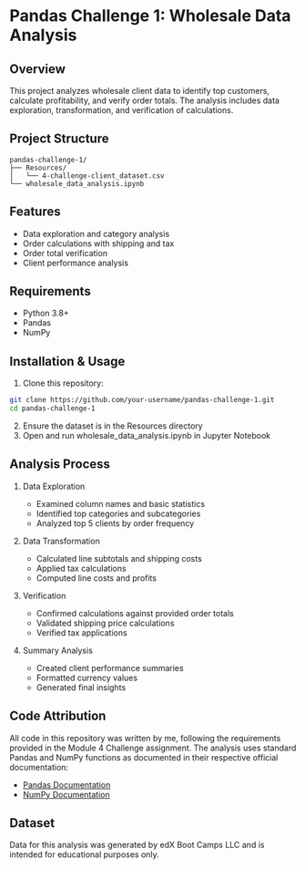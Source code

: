 # Pandas Challenge 1: Wholesale Data Analysis

## Overview
This project analyzes wholesale client data to identify top customers, calculate profitability, and verify order totals. The analysis includes data exploration, transformation, and verification of calculations.

## Project Structure
```
pandas-challenge-1/
├── Resources/
│   └── 4-challenge-client_dataset.csv
└── wholesale_data_analysis.ipynb
```

## Features
- Data exploration and category analysis
- Order calculations with shipping and tax
- Order total verification
- Client performance analysis

## Requirements
- Python 3.8+
- Pandas
- NumPy

## Installation & Usage
1. Clone this repository:
```bash
git clone https://github.com/your-username/pandas-challenge-1.git
cd pandas-challenge-1
```

2. Ensure the dataset is in the Resources directory
3. Open and run wholesale_data_analysis.ipynb in Jupyter Notebook

## Analysis Process
1. Data Exploration
   - Examined column names and basic statistics
   - Identified top categories and subcategories
   - Analyzed top 5 clients by order frequency

2. Data Transformation
   - Calculated line subtotals and shipping costs
   - Applied tax calculations
   - Computed line costs and profits

3. Verification
   - Confirmed calculations against provided order totals
   - Validated shipping price calculations
   - Verified tax applications

4. Summary Analysis
   - Created client performance summaries
   - Formatted currency values
   - Generated final insights

## Code Attribution
All code in this repository was written by me, following the requirements provided in the Module 4 Challenge assignment. The analysis uses standard Pandas and NumPy functions as documented in their respective official documentation:
- [Pandas Documentation](https://pandas.pydata.org/docs/reference/frame.html)
- [NumPy Documentation](https://numpy.org/doc/stable/reference/)

## Dataset
Data for this analysis was generated by edX Boot Camps LLC and is intended for educational purposes only.
